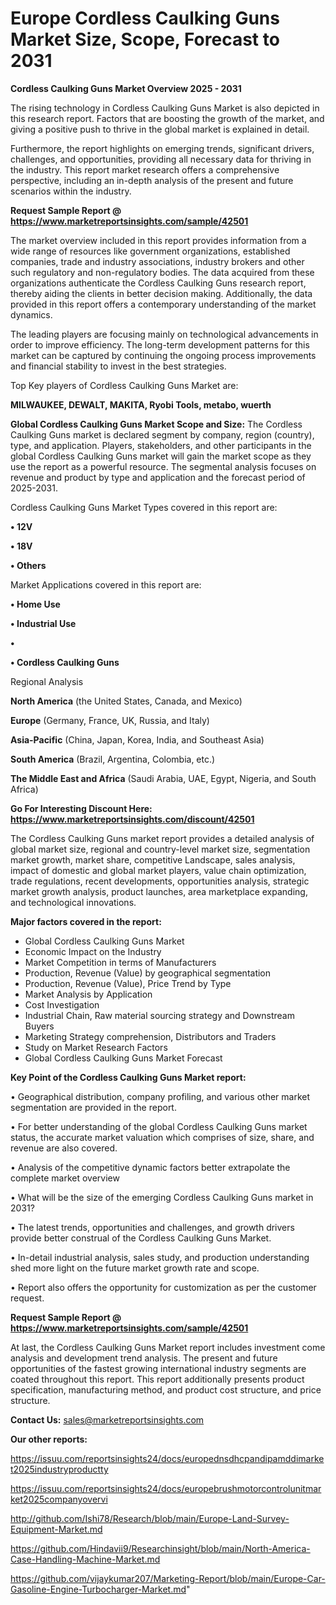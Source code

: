 # Europe Cordless Caulking Guns Market Size, Scope, Forecast to 2031

<Strong> Cordless Caulking Guns Market Overview 2025 - 2031</strong>

The rising technology in Cordless Caulking Guns Market is also depicted in this research report. Factors that are boosting the growth of the market, and giving a positive push to thrive in the global market is explained in detail.

Furthermore, the report highlights on emerging trends, significant drivers, challenges, and opportunities, providing all necessary data for thriving in the industry. This report market research offers a comprehensive perspective, including an in-depth analysis of the present and future scenarios within the industry.

<strong>Request Sample Report @ <a href=https://www.marketreportsinsights.com/sample/42501>https://www.marketreportsinsights.com/sample/42501</a></strong>

The market overview included in this report provides information from a wide range of resources like government organizations, established companies, trade and industry associations, industry brokers and other such regulatory and non-regulatory bodies. The data acquired from these organizations authenticate the Cordless Caulking Guns research report, thereby aiding the clients in better decision making. Additionally, the data provided in this report offers a contemporary understanding of the market dynamics.

The leading players are focusing mainly on technological advancements in order to improve efficiency. The long-term development patterns for this market can be captured by continuing the ongoing process improvements and financial stability to invest in the best strategies.

Top Key players of Cordless Caulking Guns Market are:

<strong>MILWAUKEE, DEWALT, MAKITA, Ryobi Tools, metabo, wuerth</strong>

<strong><b>Global Cordless Caulking Guns Market Scope and Size:</b></strong>
The Cordless Caulking Guns market is declared segment by company, region (country), type, and application. Players, stakeholders, and other participants in the global Cordless Caulking Guns market will gain the market scope as they use the report as a powerful resource. The segmental analysis focuses on revenue and product by type and application and the forecast period of 2025-2031.

Cordless Caulking Guns Market Types covered in this report are:

<strong>•  12V

•  18V

•  Others</strong>

Market Applications covered in this report are:

<strong>•  Home Use

•  Industrial Use

•  

•  Cordless Caulking Guns</strong> 

Regional Analysis

<strong>North America</strong> (the United States, Canada, and Mexico)

<strong>Europe</strong> (Germany, France, UK, Russia, and Italy)

<strong>Asia-Pacific</strong> (China, Japan, Korea, India, and Southeast Asia)

<strong>South America</strong> (Brazil, Argentina, Colombia, etc.)

<strong>The Middle East and Africa</strong> (Saudi Arabia, UAE, Egypt, Nigeria, and South Africa)

<strong>Go For Interesting Discount Here: <a href=https://www.marketreportsinsights.com/discount/42501>https://www.marketreportsinsights.com/discount/42501</a></strong>

The Cordless Caulking Guns market report provides a detailed analysis of global market size, regional and country-level market size, segmentation market growth, market share, competitive Landscape, sales analysis, impact of domestic and global market players, value chain optimization, trade regulations, recent developments, opportunities analysis, strategic market growth analysis, product launches, area marketplace expanding, and technological innovations.

<strong><b>Major factors covered in the report:</b></strong>
<ul>
  <li>Global Cordless Caulking Guns Market </li>
  <li>Economic Impact on the Industry</li>
  <li>Market Competition in terms of Manufacturers</li>
  <li>Production, Revenue (Value) by geographical segmentation</li>
  <li>Production, Revenue (Value), Price Trend by Type</li>
  <li>Market Analysis by Application</li>
  <li>Cost Investigation</li>
  <li>Industrial Chain, Raw material sourcing strategy and Downstream Buyers</li>
  <li>Marketing Strategy comprehension, Distributors and Traders</li>
  <li>Study on Market Research Factors</li>
  <li>Global Cordless Caulking Guns Market Forecast</li>
</ul>

<strong><b>Key Point of the Cordless Caulking Guns Market report:</b></strong>

• Geographical distribution, company profiling, and various other market segmentation are provided in the report.

• For better understanding of the global Cordless Caulking Guns market status, the accurate market valuation which comprises of size, share, and revenue are also covered.

• Analysis of the competitive dynamic factors better extrapolate the complete market overview

• What will be the size of the emerging Cordless Caulking Guns market in 2031?

• The latest trends, opportunities and challenges, and growth drivers provide better construal of the Cordless Caulking Guns Market.

• In-detail industrial analysis, sales study, and production understanding shed more light on the future market growth rate and scope.

• Report also offers the opportunity for customization as per the customer request.

<strong>Request Sample Report @ <a href=https://www.marketreportsinsights.com/sample/42501>https://www.marketreportsinsights.com/sample/42501</a></strong>

At last, the Cordless Caulking Guns Market report includes investment come analysis and development trend analysis. The present and future opportunities of the fastest growing international industry segments are coated throughout this report. This report additionally presents product specification, manufacturing method, and product cost structure, and price structure.

<strong>Contact Us:</strong>
sales@marketreportsinsights.com

<strong>Our other reports:</strong>

<a href=https://issuu.com/reportsinsights24/docs/europednsdhcpandipamddimarket2025industryproductty>https://issuu.com/reportsinsights24/docs/europednsdhcpandipamddimarket2025industryproductty</a>

<a href=https://issuu.com/reportsinsights24/docs/europebrushmotorcontrolunitmarket2025companyovervi>https://issuu.com/reportsinsights24/docs/europebrushmotorcontrolunitmarket2025companyovervi</a>

<a href=http://github.com/Ishi78/Research/blob/main/Europe-Land-Survey-Equipment-Market.md>http://github.com/Ishi78/Research/blob/main/Europe-Land-Survey-Equipment-Market.md</a>

<a href=https://github.com/Hindavii9/Researchinsight/blob/main/North-America-Case-Handling-Machine-Market.md>https://github.com/Hindavii9/Researchinsight/blob/main/North-America-Case-Handling-Machine-Market.md</a>

<a href=https://github.com/vijaykumar207/Marketing-Report/blob/main/Europe-Car-Gasoline-Engine-Turbocharger-Market.md>https://github.com/vijaykumar207/Marketing-Report/blob/main/Europe-Car-Gasoline-Engine-Turbocharger-Market.md</a>"
